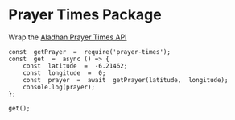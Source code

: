 # Prayer Times Package

Wrap the [Aladhan Prayer Times API](https://aladhan.com/)

    const  getPrayer  =  require('prayer-times');
    const  get  =  async () => {
    	const  latitude  =  -6.21462;
    	const  longitude  =  0;
    	const  prayer  =  await  getPrayer(latitude,  longitude);
    	console.log(prayer);
    };

    get();
